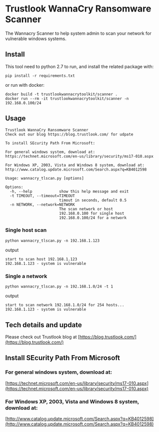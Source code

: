 # Trustlook WannaCry Ransomware Scanner

The Wannacry Scanner to help system admin to scan your network for vulnerable windows systems. 

## Install

This tool need to python 2.7 to run, and install the related package with:
```
pip install -r requirements.txt
```
or run with docker:
```
docker build -t trustlookwannacrytoolkit/scanner .
docker run --rm -it trustlookwannacrytoolkit/scanner -n 192.168.0.100/24
```

## Usage

```
Trustlook WannaCry Ransomware Scanner
Check out our blog https://blog.trustlook.com/ for udpate

To install SEcurity Path From Microsoft:

For general windows system, download at:
https://technet.microsoft.com/en-us/library/security/ms17-010.aspx

For Windows XP, 2003, Vista and Windows 8 system, download at:
http://www.catalog.update.microsoft.com/Search.aspx?q=KB4012598

Usage: wannacry_tlscan.py [options]

Options:
  -h, --help            show this help message and exit
  -t TIMEOUT, --timeout=TIMEOUT
                        timout in seconds, default 0.5
  -n NETWORK, --network=NETWORK
                        The scan network or host
                        192.168.0.100 for single host
                        192.168.0.100/24 for a network
```

### Single host scan
`python wannacry_tlscan.py -n 192.168.1.123`

output

```
start to scan host 192.168.1.123
192.168.1.123 - system is vulnerable
```

### Single a network
`python wannacry_tlscan.py -n 192.168.1.0/24 -t 1`

output

```
start to scan network 192.168.1.0/24 for 254 hosts...
192.168.1.123 - system is vulnerable
```

## Tech details and update
Please check out Trustlook blog at [https://blog.trustlook.com/](https://blog.trustlook.com/)


## Install SEcurity Path From Microsoft

### For general windows system, download at:
[https://technet.microsoft.com/en-us/library/security/ms17-010.aspx](https://technet.microsoft.com/en-us/library/security/ms17-010.aspx)

### For Windows XP, 2003, Vista and Windows 8 system, download at:
[http://www.catalog.update.microsoft.com/Search.aspx?q=KB4012598](http://www.catalog.update.microsoft.com/Search.aspx?q=KB4012598)
